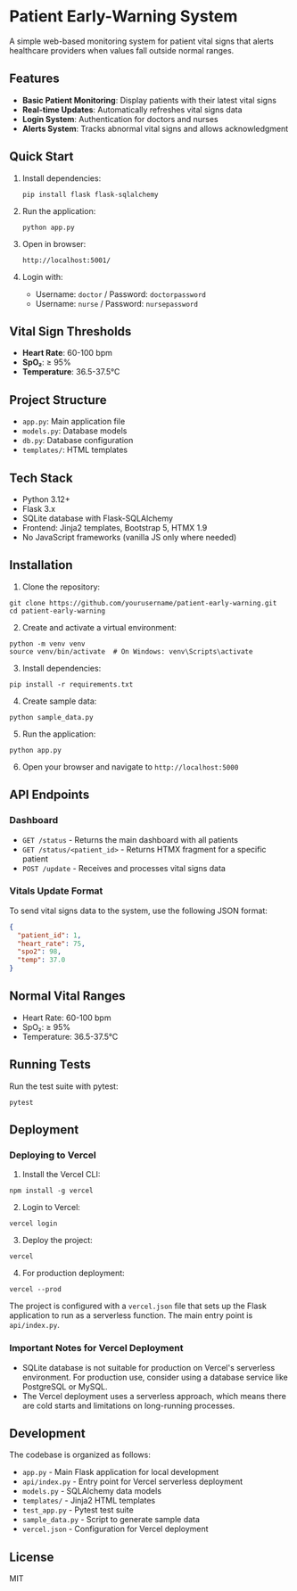 # Patient Early-Warning System

A simple web-based monitoring system for patient vital signs that alerts healthcare providers when values fall outside normal ranges.

## Features

- **Basic Patient Monitoring**: Display patients with their latest vital signs
- **Real-time Updates**: Automatically refreshes vital signs data
- **Login System**: Authentication for doctors and nurses
- **Alerts System**: Tracks abnormal vital signs and allows acknowledgment

## Quick Start

1. Install dependencies:
   ```
   pip install flask flask-sqlalchemy
   ```

2. Run the application:
   ```
   python app.py
   ```

3. Open in browser:
   ```
   http://localhost:5001/
   ```

4. Login with:
   - Username: `doctor` / Password: `doctorpassword`
   - Username: `nurse` / Password: `nursepassword`

## Vital Sign Thresholds

- **Heart Rate**: 60-100 bpm
- **SpO₂**: ≥ 95%
- **Temperature**: 36.5-37.5°C

## Project Structure

- `app.py`: Main application file
- `models.py`: Database models
- `db.py`: Database configuration
- `templates/`: HTML templates

## Tech Stack

- Python 3.12+
- Flask 3.x
- SQLite database with Flask-SQLAlchemy
- Frontend: Jinja2 templates, Bootstrap 5, HTMX 1.9
- No JavaScript frameworks (vanilla JS only where needed)

## Installation

1. Clone the repository:
```
git clone https://github.com/yourusername/patient-early-warning.git
cd patient-early-warning
```

2. Create and activate a virtual environment:
```
python -m venv venv
source venv/bin/activate  # On Windows: venv\Scripts\activate
```

3. Install dependencies:
```
pip install -r requirements.txt
```

4. Create sample data:
```
python sample_data.py
```

5. Run the application:
```
python app.py
```

6. Open your browser and navigate to `http://localhost:5000`

## API Endpoints

### Dashboard

- `GET /status` - Returns the main dashboard with all patients
- `GET /status/<patient_id>` - Returns HTMX fragment for a specific patient
- `POST /update` - Receives and processes vital signs data

### Vitals Update Format

To send vital signs data to the system, use the following JSON format:

```json
{
  "patient_id": 1,
  "heart_rate": 75,
  "spo2": 98,
  "temp": 37.0
}
```

## Normal Vital Ranges

- Heart Rate: 60-100 bpm
- SpO₂: ≥ 95%
- Temperature: 36.5-37.5°C

## Running Tests

Run the test suite with pytest:

```
pytest
```

## Deployment

### Deploying to Vercel

1. Install the Vercel CLI:
```
npm install -g vercel
```

2. Login to Vercel:
```
vercel login
```

3. Deploy the project:
```
vercel
```

4. For production deployment:
```
vercel --prod
```

The project is configured with a `vercel.json` file that sets up the Flask application to run as a serverless function. The main entry point is `api/index.py`.

### Important Notes for Vercel Deployment

- SQLite database is not suitable for production on Vercel's serverless environment. For production use, consider using a database service like PostgreSQL or MySQL.
- The Vercel deployment uses a serverless approach, which means there are cold starts and limitations on long-running processes.

## Development

The codebase is organized as follows:

- `app.py` - Main Flask application for local development
- `api/index.py` - Entry point for Vercel serverless deployment
- `models.py` - SQLAlchemy data models
- `templates/` - Jinja2 HTML templates
- `test_app.py` - Pytest test suite
- `sample_data.py` - Script to generate sample data
- `vercel.json` - Configuration for Vercel deployment

## License

MIT 